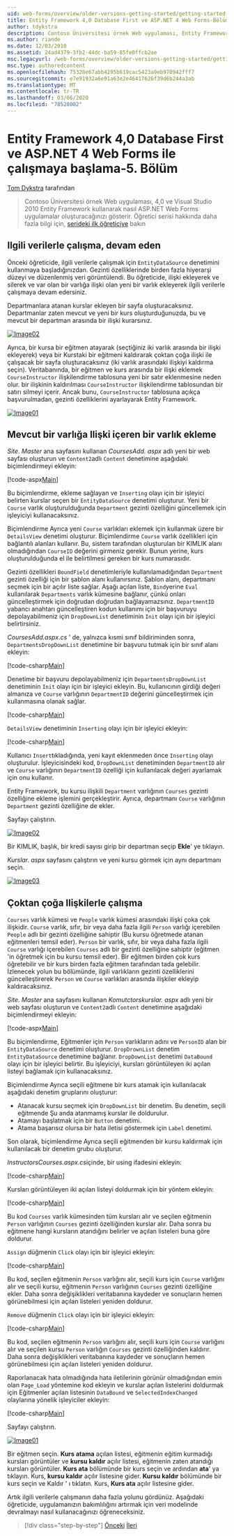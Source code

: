 ```yaml
---
uid: web-forms/overview/older-versions-getting-started/getting-started-with-ef/the-entity-framework-and-aspnet-getting-started-part-5
title: Entity Framework 4,0 Database First ve ASP.NET 4 Web Forms-Bölüm 5 ' i kullanmaya başlama Microsoft Docs
author: tdykstra
description: Contoso Üniversitesi örnek Web uygulaması, Entity Framework kullanarak nasıl ASP.NET Web Forms uygulamalar oluşturacağınızı gösterir. Örnek uygulama...
ms.author: riande
ms.date: 12/03/2010
ms.assetid: 24ad4379-3fb2-44dc-ba59-85fe0ffcb2ae
msc.legacyurl: /web-forms/overview/older-versions-getting-started/getting-started-with-ef/the-entity-framework-and-aspnet-getting-started-part-5
msc.type: authoredcontent
ms.openlocfilehash: 75328e67abb4295b619cac5423a9eb970942fff7
ms.sourcegitcommit: e7e91932a6e91a63e2e46417626f39d6b244a3ab
ms.translationtype: MT
ms.contentlocale: tr-TR
ms.lasthandoff: 03/06/2020
ms.locfileid: "78528002"
---
```

# <a name="getting-started-with-entity-framework-40-database-first-and-aspnet-4-web-forms---part-5"></a>Entity Framework 4,0 Database First ve ASP.NET 4 Web Forms ile çalışmaya başlama-5. Bölüm

[Tom Dykstra](https://github.com/tdykstra) tarafından

> Contoso Üniversitesi örnek Web uygulaması, 4,0 ve Visual Studio 2010 Entity Framework kullanarak nasıl ASP.NET Web Forms uygulamalar oluşturacağınızı gösterir. Öğretici serisi hakkında daha fazla bilgi için, [serideki ilk öğreticiye](the-entity-framework-and-aspnet-getting-started-part-1.md) bakın

## <a name="working-with-related-data-continued"></a>Ilgili verilerle çalışma, devam eden

Önceki öğreticide, ilgili verilerle çalışmak için `EntityDataSource` denetimini kullanmaya başladığınızdan. Gezinti özelliklerinde birden fazla hiyerarşi düzeyi ve düzenlenmiş veri görüntülendi. Bu öğreticide, ilişki ekleyerek ve silerek ve var olan bir varlığa ilişki olan yeni bir varlık ekleyerek ilgili verilerle çalışmaya devam edersiniz.

Departmanlara atanan kurslar ekleyen bir sayfa oluşturacaksınız. Departmanlar zaten mevcut ve yeni bir kurs oluşturduğunuzda, bu ve mevcut bir departman arasında bir ilişki kurarsınız.

[![Image02](the-entity-framework-and-aspnet-getting-started-part-5/_static/image2.png)](the-entity-framework-and-aspnet-getting-started-part-5/_static/image1.png)

Ayrıca, bir kursa bir eğitmen atayarak (seçtiğiniz iki varlık arasında bir ilişki ekleyerek) veya bir Kurstaki bir eğitmeni kaldırarak çoktan çoğa ilişki ile çalışacak bir sayfa oluşturacaksınız (iki varlık arasındaki ilişkiyi kaldırma seçin). Veritabanında, bir eğitmen ve kurs arasında bir ilişki eklemek `CourseInstructor` ilişkilendirme tablosuna yeni bir satır eklenmesine neden olur. bir ilişkinin kaldırılması `CourseInstructor` ilişkilendirme tablosundan bir satırı silmeyi içerir. Ancak bunu, `CourseInstructor` tablosuna açıkça başvurulmadan, gezinti özelliklerini ayarlayarak Entity Framework.

[![Image01](the-entity-framework-and-aspnet-getting-started-part-5/_static/image4.png)](the-entity-framework-and-aspnet-getting-started-part-5/_static/image3.png)

## <a name="adding-an-entity-with-a-relationship-to-an-existing-entity"></a>Mevcut bir varlığa Ilişki içeren bir varlık ekleme

*Site. Master* ana sayfasını kullanan *CoursesAdd. aspx* adlı yeni bir web sayfası oluşturun ve `Content2`adlı `Content` denetimine aşağıdaki biçimlendirmeyi ekleyin:

[!code-aspx[Main](the-entity-framework-and-aspnet-getting-started-part-5/samples/sample1.aspx)]

Bu biçimlendirme, ekleme sağlayan ve `Inserting` olayı için bir işleyici belirten kurslar seçen bir `EntityDataSource` denetimi oluşturur. Yeni bir `Course` varlık oluşturulduğunda `Department` gezinti özelliğini güncellemek için işleyiciyi kullanacaksınız.

Biçimlendirme Ayrıca yeni `Course` varlıkları eklemek için kullanmak üzere bir `DetailsView` denetimi oluşturur. Biçimlendirme `Course` varlık özellikleri için bağlantılı alanları kullanır. Bu, sistem tarafından oluşturulan bir KIMLIK alanı olmadığından `CourseID` değerini girmeniz gerekir. Bunun yerine, kurs oluşturulduğunda el ile belirtilmesi gereken bir kurs numarasıdır.

Gezinti özellikleri `BoundField` denetimleriyle kullanılamadığından `Department` gezinti özelliği için bir şablon alanı kullanırsınız. Şablon alanı, departmanı seçmek için bir açılır liste sağlar. Aşağı açılan liste, `Bind`yerine `Eval` kullanılarak `Departments` varlık kümesine bağlanır, çünkü onları güncelleştirmek için doğrudan doğrudan bağlayamazsınız. `DepartmentID` yabancı anahtarı güncelleştiren kodun kullanımı için bir başvuruyu depolayabilmeniz için `DropDownList` denetiminin `Init` olayı için bir işleyici belirtirsiniz.

*CoursesAdd.aspx.cs* ' de, yalnızca kısmi sınıf bildiriminden sonra, `DepartmentsDropDownList` denetimine bir başvuru tutmak için bir sınıf alanı ekleyin:

[!code-csharp[Main](the-entity-framework-and-aspnet-getting-started-part-5/samples/sample2.cs)]

Denetime bir başvuru depolayabilmeniz için `DepartmentsDropDownList` denetiminin `Init` olayı için bir işleyici ekleyin. Bu, kullanıcının girdiği değeri almanıza ve `Course` varlığının `DepartmentID` değerini güncelleştirmek için kullanmasına olanak sağlar.

[!code-csharp[Main](the-entity-framework-and-aspnet-getting-started-part-5/samples/sample3.cs)]

`DetailsView` denetiminin `Inserting` olayı için bir işleyici ekleyin:

[!code-csharp[Main](the-entity-framework-and-aspnet-getting-started-part-5/samples/sample4.cs)]

Kullanıcı `Insert`tıkladığında, yeni kayıt eklenmeden önce `Inserting` olayı oluşturulur. İşleyicisindeki kod, `DropDownList` denetiminden `DepartmentID` alır ve `Course` varlığının `DepartmentID` özelliği için kullanılacak değeri ayarlamak için onu kullanır.

Entity Framework, bu kursu ilişkili `Department` varlığının `Courses` gezinti özelliğine ekleme işlemini gerçekleştirir. Ayrıca, departmanı `Course` varlığının `Department` gezinti özelliğine de ekler.

Sayfayı çalıştırın.

[![Image02](the-entity-framework-and-aspnet-getting-started-part-5/_static/image6.png)](the-entity-framework-and-aspnet-getting-started-part-5/_static/image5.png)

Bir KIMLIK, başlık, bir kredi sayısı girip bir departman seçip **Ekle**' ye tıklayın.

*Kurslar. aspx* sayfasını çalıştırın ve yeni kursu görmek için aynı departmanı seçin.

[![Image03](the-entity-framework-and-aspnet-getting-started-part-5/_static/image8.png)](the-entity-framework-and-aspnet-getting-started-part-5/_static/image7.png)

## <a name="working-with-many-to-many-relationships"></a>Çoktan çoğa Ilişkilerle çalışma

`Courses` varlık kümesi ve `People` varlık kümesi arasındaki ilişki çoka çok ilişkidir. `Course` varlık, sıfır, bir veya daha fazla ilgili `Person` varlığı içerebilen `People` adlı bir gezinti özelliğine sahiptir (Bu kursu öğretmede atanan eğitmenleri temsil eder). `Person` bir varlık, sıfır, bir veya daha fazla ilgili `Course` varlığı içerebilen `Courses` adlı bir gezinti özelliğine sahiptir (eğitmen 'in öğretmek için bu kursu temsil eder). Bir eğitmen birden çok kurs öğretebilir ve bir kurs birden fazla eğitmen tarafından tada gelebilir. İzlenecek yolun bu bölümünde, ilgili varlıkların gezinti özelliklerini güncelleştirerek `Person` ve `Course` varlıkları arasında ilişkiler ekleyip kaldıracaksınız.

*Site. Master* ana sayfasını kullanan *Komutctorskurslar. aspx* adlı yeni bir web sayfası oluşturun ve `Content2`adlı `Content` denetimine aşağıdaki biçimlendirmeyi ekleyin:

[!code-aspx[Main](the-entity-framework-and-aspnet-getting-started-part-5/samples/sample5.aspx)]

Bu biçimlendirme, Eğitmenler için `Person` varlıkların adını ve `PersonID` alan bir `EntityDataSource` denetimi oluşturur. `DropDrownList` denetim `EntityDataSource` denetimine bağlanır. `DropDownList` denetimi `DataBound` olayı için bir işleyici belirtir. Bu işleyiciyi, kursları görüntüleyen iki açılan listeyi bağlamak için kullanacaksınız.

Biçimlendirme Ayrıca seçili eğitmene bir kurs atamak için kullanılacak aşağıdaki denetim gruplarını oluşturur:

- Atanacak kursu seçmek için `DropDownList` bir denetim. Bu denetim, seçili eğitmende Şu anda atanmamış kurslar ile doldurulur.
- Atamayı başlatmak için bir `Button` denetimi.
- Atama başarısız olursa bir hata iletisi göstermek için `Label` denetimi.

Son olarak, biçimlendirme Ayrıca seçili eğitmenden bir kursu kaldırmak için kullanılacak bir denetim grubu oluşturur.

*InstructorsCourses.aspx.cs*içinde, bir using ifadesini ekleyin:

[!code-csharp[Main](the-entity-framework-and-aspnet-getting-started-part-5/samples/sample6.cs)]

Kursları görüntüleyen iki açılan listeyi doldurmak için bir yöntem ekleyin:

[!code-csharp[Main](the-entity-framework-and-aspnet-getting-started-part-5/samples/sample7.cs)]

Bu kod `Courses` varlık kümesinden tüm kursları alır ve seçilen eğitmenin `Person` varlığının `Courses` gezinti özelliğinden kurslar alır. Daha sonra bu eğitmene hangi kursların atandığını belirler ve açılan listeleri buna göre doldurur.

`Assign` düğmenin `Click` olayı için bir işleyici ekleyin:

[!code-csharp[Main](the-entity-framework-and-aspnet-getting-started-part-5/samples/sample8.cs)]

Bu kod, seçilen eğitmenin `Person` varlığını alır, seçili kurs için `Course` varlığını alır ve seçili kursu, eğitmenin `Person` varlığının `Courses` gezinti özelliğine ekler. Daha sonra değişiklikleri veritabanına kaydeder ve sonuçların hemen görünebilmesi için açılan listeleri yeniden doldurur.

`Remove` düğmenin `Click` olayı için bir işleyici ekleyin:

[!code-csharp[Main](the-entity-framework-and-aspnet-getting-started-part-5/samples/sample9.cs)]

Bu kod, seçilen eğitmenin `Person` varlığını alır, seçili kurs için `Course` varlığını alır ve seçilen kursu `Person` varlığın `Courses` gezinti özelliğinden kaldırır. Daha sonra değişiklikleri veritabanına kaydeder ve sonuçların hemen görünebilmesi için açılan listeleri yeniden doldurur.

Raporlanacak hata olmadığında hata iletilerinin görünür olmadığından emin olan `Page_Load` yöntemine kod ekleyin ve kurslar açılan listelerini doldurmak için Eğitmenler açılan listesinin `DataBound` ve `SelectedIndexChanged` olaylarına yönelik işleyiciler ekleyin:

[!code-csharp[Main](the-entity-framework-and-aspnet-getting-started-part-5/samples/sample10.cs)]

Sayfayı çalıştırın.

[![Image01](the-entity-framework-and-aspnet-getting-started-part-5/_static/image10.png)](the-entity-framework-and-aspnet-getting-started-part-5/_static/image9.png)

Bir eğitmen seçin. <strong>Kurs atama</strong> açılan listesi, eğitmenin eğitim kurmadığı kursları görüntüler ve <strong>kursu kaldır</strong> açılır listesi, eğitmenin zaten atandığı kursları görüntüler. <strong>Kurs ata</strong> bölümünde bir kurs seçin ve ardından <strong>ata</strong>' ya tıklayın. Kurs, <strong>kursu kaldır</strong> açılır listesine gider. <strong>Kursu kaldır</strong> bölümünde bir kurs seçin ve Kaldır ' ı tıklatın<em>.</em> Kurs, <strong>Kurs ata</strong> açılır listesine gider.

Artık ilgili verilerle çalışmanın daha fazla yolunu gördünüz. Aşağıdaki öğreticide, uygulamanızın bakımlılığını artırmak için veri modelinde devralmayı nasıl kullanacağınızı öğreneceksiniz.

> [!div class="step-by-step"]
> [Önceki](the-entity-framework-and-aspnet-getting-started-part-4.md)
> [İleri](the-entity-framework-and-aspnet-getting-started-part-6.md)
